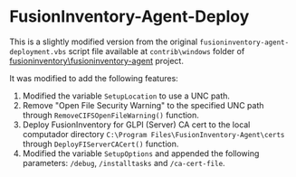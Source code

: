 # FusionInventory-Agent-Deploy

This is a slightly modified version from the original ``fusioninventory-agent-deployment.vbs`` script file available at ``contrib\windows`` folder of [fusioninventory\fusioninventory-agent](https://github.com/fusioninventory/fusioninventory-agent) project.

It was modified to add the following features:

1. Modified the variable ``SetupLocation`` to use a UNC path.
1. Remove "Open File Security Warning" to the specified UNC path through ``RemoveCIFSOpenFileWarning()`` function.
1. Deploy FusionInventory for GLPI (Server) CA cert to the local computador directory ``C:\Program Files\FusionInventory-Agent\certs`` through ``DeployFIServerCACert()`` function.
1. Modified the variable ``SetupOptions`` and appended the following parameters: ``/debug``, ``/installtasks`` and ``/ca-cert-file``.
